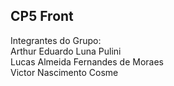 ## CP5 Front
Integrantes do Grupo:<br>
Arthur Eduardo Luna Pulini <br>
Lucas Almeida Fernandes de Moraes <br>
Victor Nascimento Cosme
